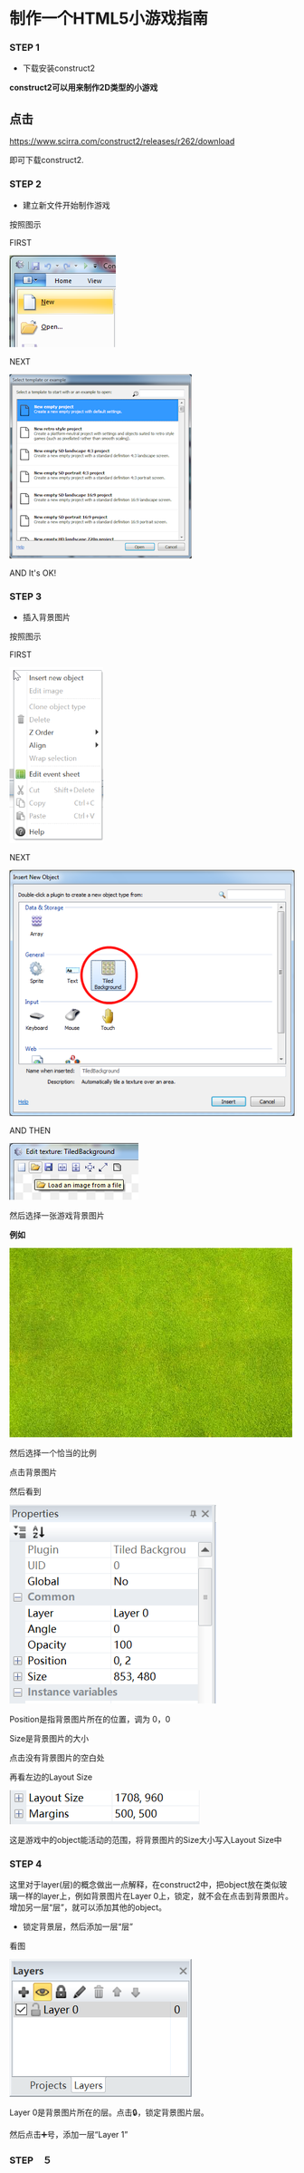 制作一个HTML5小游戏指南
============

###  STEP 1
* 下载安装construct2

**construct2可以用来制作2D类型的小游戏**

## 点击

https://www.scirra.com/construct2/releases/r262/download

即可下载construct2.

### STEP 2

* 建立新文件开始制作游戏

按照图示

FIRST

![](images\filenew.png)

NEXT

![](images\newfile2.png)

AND It's OK!

### STEP 3

* 插入背景图片

按照图示

FIRST

![](images\wu.png)

NEXT

![](images\insertobject.png)

AND THEN

![](images\loadtexturefromfile.png)

然后选择一张游戏背景图片

**例如**

![](images\background.jpg)

然后选择一个恰当的比例

点击背景图片

然后看到

![](images\size.png)

Position是指背景图片所在的位置，调为 0，0

Size是背景图片的大小

点击没有背景图片的空白处

再看左边的Layout Size

![](images\wsize.png)

这是游戏中的object能活动的范围，将背景图片的Size大小写入Layout Size中

### STEP 4

这里对于layer(层)的概念做出一点解释，在construct2中，把object放在类似玻璃一样的layer上，例如背景图片在Layer 0上，锁定，就不会在点击到背景图片。增加另一层“层”，就可以添加其他的object。

* 锁定背景层，然后添加一层“层”

看图

![](images\layer.png)

Layer 0是背景图片所在的层。点击🔒，锁定背景图片层。

然后点击➕号，添加一层“Layer 1”




### STEP　５

